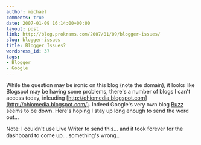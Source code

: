 ```yaml
---
author: michael
comments: true
date: 2007-01-09 16:14:00+00:00
layout: post
link: http://blog.prokrams.com/2007/01/09/blogger-issues/
slug: blogger-issues
title: Blogger Issues?
wordpress_id: 37
tags:
- Blogger
- Google
---
```


While the question may be ironic on this blog (note the domain), it looks  like Blogspot may be having some problems, there's a number of blogs I can't  access today, inlcuding [http://ohiomedia.blogspot.com](http://ohiomedia.blogspot.com/).   Indeed Google's very own blog [Buzz](http://buzz.blogspot.com/) seems  to be down.  Here's hoping I stay up long enough to send the word out...

  


  


Note:  I couldn't use Live Writer to send this... and it took forever for the dashboard to come up....something's wrong..  

